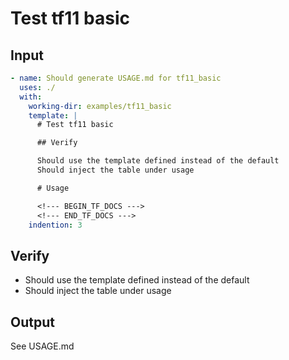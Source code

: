 # Test tf11 basic

## Input

```yaml
- name: Should generate USAGE.md for tf11_basic
  uses: ./
  with:
    working-dir: examples/tf11_basic
    template: |
      # Test tf11 basic

      ## Verify

      Should use the template defined instead of the default
      Should inject the table under usage

      # Usage

      <!--- BEGIN_TF_DOCS --->
      <!--- END_TF_DOCS --->
    indention: 3
```

## Verify

- Should use the template defined instead of the default
- Should inject the table under usage

## Output

See USAGE.md
